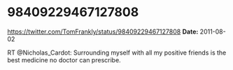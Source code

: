 # 98409229467127808
https://twitter.com/TomFrankly/status/98409229467127808
**Date:** 2011-08-02

RT @Nicholas_Cardot: Surrounding myself with all my positive friends is the best medicine no doctor can prescribe.

